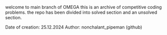welcome to main branch of OMEGA
this is an archive of competitive coding problems.
the repo has been divided into solved section and an unsolved section.

Date of creation: 25.12.2024
Author: nonchalant_pipeman (github)
